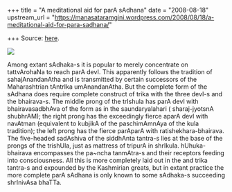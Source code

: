 +++
title = "A meditational aid for parA sAdhana"
date = "2008-08-18"
upstream_url = "https://manasataramgini.wordpress.com/2008/08/18/a-meditational-aid-for-para-sadhana/"

+++
Source: [here](https://manasataramgini.wordpress.com/2008/08/18/a-meditational-aid-for-para-sadhana/).

[![](https://i1.wp.com/farm4.static.flickr.com/3159/2773049695_013b3d6376_b.jpg)](http://farm4.static.flickr.com/3159/2773049695_013b3d6376_b.jpg)

Among extant sAdhaka-s it is popular to merely concentrate on
tattvArohaNa to reach parA devI. This apparently follows the tradition
of sahajAnandanAtha and is transmitted by certain successors of the
Maharashtrian tAntrIka umAnandanAtha. But the complete form of the
sAdhana does require complete construct of trika with the three devI-s
and the bhairava-s. The middle prong of the trIshula has parA devI with
bhairavasadbhAva of the form as in the saundaryalahari ( sharaj-jyotsnA
shubhrAM); the right prong has the exceedingly fierce aparA devI with
navAtman (equivalent to kubjikA of the paschimAmnAya of the kula
tradition); the left prong has the fierce parAparA with
ratishekhara-bhairava. The five-headed sadAshiva of the siddhAnta
tantra-s lies at the base of the prongs of the trishUla, just as
mattress of tripurA in shrIkula. hUhuka-bhairava encompasses the
pa\~ncha tanmAtra-s and their receptors feeding into consciousness. All
this is more completely laid out in the and trika tantra-s and expounded
by the Kashmirian greats, but in extant practice the more complete parA
sAdhana is only known to some sAdhaka-s succeeding shrInivAsa bhaTTa.

